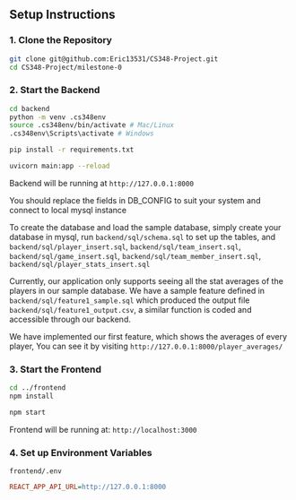 ## Setup Instructions

### 1. Clone the Repository
```bash
git clone git@github.com:Eric13531/CS348-Project.git
cd CS348-Project/milestone-0
```

### 2. Start the Backend

```bash
cd backend
python -m venv .cs348env
source .cs348env/bin/activate # Mac/Linux
.cs348env\Scripts\activate # Windows

pip install -r requirements.txt

uvicorn main:app --reload
```

Backend will be running at `http://127.0.0.1:8000`

You should replace the fields in DB_CONFIG to suit your system and connect to local mysql instance

To create the database and load the sample database, simply create your database in mysql,
run `backend/sql/schema.sql` to set up the tables, and `backend/sql/player_insert.sql`, 
`backend/sql/team_insert.sql`, `backend/sql/game_insert.sql`, `backend/sql/team_member_insert.sql`, 
`backend/sql/player_stats_insert.sql`

Currently, our application only supports seeing all the stat averages of the players in our sample database.
We have a sample feature defined in `backend/sql/feature1_sample.sql` which produced the output file 
`backend/sql/feature1_output.csv`, a similar function is coded and accessible through our backend.

We have implemented our first feature, which shows the averages of every player, 
You can see it by visiting `http://127.0.0.1:8000/player_averages/`

### 3. Start the Frontend

```bash
cd ../frontend
npm install

npm start
```

Frontend will be running at: `http://localhost:3000`

### 4. Set up Environment Variables

`frontend/.env`
```ini
REACT_APP_API_URL=http://127.0.0.1:8000
```
